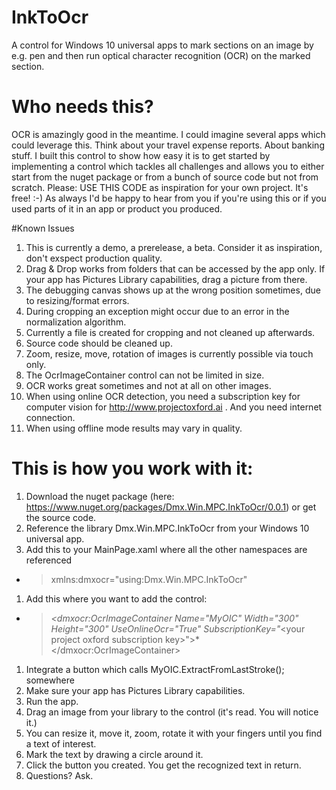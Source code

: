 # InkToOcr
A control for Windows 10 universal apps to mark sections on an image by e.g. pen and then run optical character recognition (OCR) on the marked section. 

# Who needs this?
OCR is amazingly good in the meantime. I could imagine several apps which could leverage this. Think about your travel expense reports. About banking stuff. 
I built this control to show how easy it is to get started by implementing a control which tackles all challenges and allows you to either start from the nuget package or from a bunch of source code but not from scratch. 
Please: USE THIS CODE as inspiration for your own project. It's free! :-) As always I'd be happy to hear from you if you're using this or if you used parts of it in an app or product you produced.    


#Known Issues
1. This is currently a demo, a prerelease, a beta. Consider it as inspiration, don't exspect production quality.
2. Drag & Drop works from folders that can be accessed by the app only. If your app has Pictures Library capabilities, drag a picture from there. 
3. The debugging canvas shows up at the wrong position sometimes, due to resizing/format errors. 
4. During cropping an exception might occur due to an error in the normalization algorithm.
5. Currently a file is created for cropping and not cleaned up afterwards.
1. Source code should be cleaned up.
1. Zoom, resize, move, rotation of images is currently possible via touch only.
1. The OcrImageContainer control can not be limited in size. 
1. OCR works great sometimes and not at all on other images.
1. When using online OCR detection, you need a subscription key for computer vision for http://www.projectoxford.ai . And you need internet connection.
1. When using offline mode results may vary in quality. 

# This is how you work with it:
1. Download the nuget package (here: https://www.nuget.org/packages/Dmx.Win.MPC.InkToOcr/0.0.1) or get the source code.
1. Reference the library Dmx.Win.MPC.InkToOcr from your Windows 10 universal app.
1. Add this to your MainPage.xaml where all the other namespaces are referenced
 * > xmlns:dmxocr="using:Dmx.Win.MPC.InkToOcr"
1. Add this where you want to add the control:
 * >   *&lt;dmxocr:OcrImageContainer Name="MyOIC" Width="300" Height="300" UseOnlineOcr="True" SubscriptionKey="*&lt;your project oxford subscription key>">*&lt;/dmxocr:OcrImageContainer>
1. Integrate a button which calls MyOIC.ExtractFromLastStroke(); somewhere
2. Make sure your app has Pictures Library capabilities. 
1. Run the app.
1. Drag an image from your library to the control (it's read. You will notice it.)
1. You can resize it, move it, zoom, rotate it with your fingers until you find a text of interest.
1. Mark the text by drawing a circle around it.
1. Click the button you created. You get the recognized text in return.
1. Questions? Ask.      
